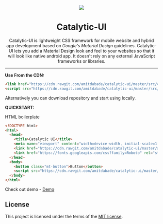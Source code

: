 <div align="center">
  <img src="http://icons.iconarchive.com/icons/graphicloads/medical-health/128/formula-icon.png">
  <h1>Catalytic-UI</h1>
  
  <p>Catalytic-UI is lightweight CSS framework for mobile website and hybrid app development based on <em>Google's Material Design </em>guidelines. Catalytic-UI lets you add a Material Design look and feel to your websites so that it will look like native android app. It doesn't rely on any external JavaScript frameworks or libraries.</p>

</div>
<hr/>

**Use From the CDN:**

```html
<link href="https://cdn.rawgit.com/amitdabade/catalytic-ui/master/src/catalytic.min.css" rel="stylesheet" type="text/css" />
<script src="https://cdn.rawgit.com/amitdabade/catalytic-ui/master/src/catalytic.min.js"></script>
```

Alternatively you can download repository and start using locally. 

**QUICKSTART:**

HTML boilerplate

```html
<!DOCTYPE html>
<html>
  <head>
    <title>Catalytic UI</title>
    <meta name="viewport" content="width=device-width, initial-scale=1.0">
    <link href="https://cdn.rawgit.com/amitdabade/catalytic-ui/master/src/catalytic.min.css" rel="stylesheet" type="text/css" />
    <link href="https://fonts.googleapis.com/css?family=Roboto" rel="stylesheet">
  </head>
  <body>
    <button class="mt-button">Button</button>
    <script src="https://cdn.rawgit.com/amitdabade/catalytic-ui/master/src/catalytic.min.js"></script>
  </body>
</html>
```



Check out demo - [Demo](https://codepen.io/amitdabade/pen/rpGQyV)


## License

This project is licensed under the terms of the
[MIT license](/LICENSE).
